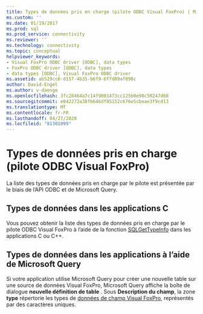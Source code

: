 ```yaml
---
title: Types de données pris en charge (pilote ODBC Visual FoxPro) | Microsoft Docs
ms.custom: ''
ms.date: 01/19/2017
ms.prod: sql
ms.prod_service: connectivity
ms.reviewer: ''
ms.technology: connectivity
ms.topic: conceptual
helpviewer_keywords:
- Visual FoxPro ODBC driver [ODBC], data types
- FoxPro ODBC driver [ODBC], data types
- data types [ODBC], Visual FoxPro ODBC driver
ms.assetid: ab529cc6-d157-4b35-b6f9-6ffd09af098c
author: David-Engel
ms.author: v-daenge
ms.openlocfilehash: 3fc28464a7c14f9801473cc125b0e90c50247d68
ms.sourcegitcommit: e042272a38fb646df05152c676e5cbeae3f9cd13
ms.translationtype: MT
ms.contentlocale: fr-FR
ms.lasthandoff: 04/27/2020
ms.locfileid: "81301099"
---
```

# <a name="supported-data-types-visual-foxpro-odbc-driver"></a>Types de données pris en charge (pilote ODBC Visual FoxPro)
La liste des types de données pris en charge par le pilote est présentée par le biais de l’API ODBC et de Microsoft Query.  
  
## <a name="data-types-in-c-applications"></a>Types de données dans les applications C  
 Vous pouvez obtenir la liste des types de données pris en charge par le pilote ODBC Visual FoxPro à l’aide de la fonction [SQLGetTypeInfo](../../odbc/microsoft/sqlgettypeinfo-visual-foxpro-odbc-driver.md) dans les applications C ou C++.  
  
## <a name="data-types-in-applications-using-microsoft-query"></a>Types de données dans les applications à l’aide de Microsoft Query  
 Si votre application utilise Microsoft Query pour créer une nouvelle table sur une source de données Visual FoxPro, Microsoft Query affiche la boîte de dialogue **nouvelle définition de table** . Sous **Description du champ**, la zone **type** répertorie les types de [données de champ Visual FoxPro](../../odbc/microsoft/visual-foxpro-field-data-types.md), représentés par des caractères uniques.
